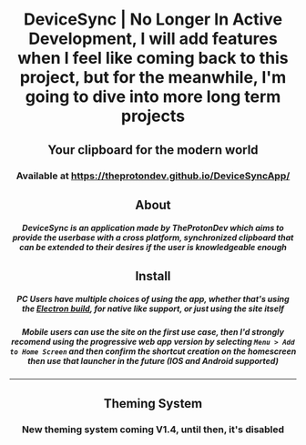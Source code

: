 <div align="center">

# DeviceSync | No Longer In Active Development, I will add features when I feel like coming back to this project, but for the meanwhile, I'm going to dive into more long term projects
## Your clipboard for the modern world
### Available at https://theprotondev.github.io/DeviceSyncApp/
  
## About
##### DeviceSync is an application made by TheProtonDev which aims to provide the userbase with a cross platform, synchronized clipboard that can be extended to their desires if the user is knowledgeable enough

## Install
##### PC Users have multiple choices of using the app, whether that's using the [Electron build](https://github.com/TheProtonDev/DeviceSyncApp/releases/tag/V1.0.0), for native like support, or just using the site itself
##### Mobile users can use the site on the first use case, then I'd strongly recomend using the progressive web app version by selecting `Menu > Add to Home Screen` and then confirm the shortcut creation on the homescreen then use that launcher in the future (IOS and Android supported)

--------------------
## Theming System
### New theming system coming V1.4, until then, it's disabled
</div>
